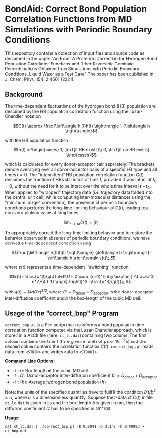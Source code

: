# BondAid: Correct Bond Population Correlation Functions from MD Simulations with Periodic Boundary Conditions

This repository contains a collection of input files and source code as described in the paper "An Exact A Posteriori Correction for Hydrogen Bond Population Correlation Functions and Other Reversible Geminate Recombinations Obtained from Simulations with Periodic Boundary Conditions. Liquid Water as a Test Case" The paper has been published in [J. Chem. Phys. 154, 214501 (2021)](https://www.doi.org/10.1063/5.0053445).

## Background

The time-dependent fluctuations of the hydrogen bond (HB) population are 
described by the HB population correlation function using
the Luzar-Chandler notation
```math
C(t) \approx  \frac{\left\langle h(0)h(t) \right\rangle }
          {\left\langle h \right\rangle}
```
with the HB population function 
```math
h(t) = 
\begin{cases}
1, \text{if HB exists}\\
0, \text{if no HB exists}
\end{cases}
```
which is calculated for every donor-acceptor pair separately. 
The brackets denote averaging over all donor-acceptor pairs 
of a specific HB  type and all times $t=0$. 
The "intermittent" HB population correlation function $C(t)$ 
describes the fraction of HBs still intact at time $t$, 
provided it was intact at $t_{0}=0$, without the need for it 
to be intact over the whole time interval  $t-t_{0}$. 
When applied to "wrapped" trajectory data (i.e. trajectory data folded into the 
central unit cell, while computing inter-molecular distances using the 
"minimum image" convention),
the presence of periodic boundary conditions perturbs the 
long-time limiting behaviour of $C(t)$, leading to 
a non-zero plateau value at long times
```math
\lim_{t\rightarrow\infty}C(t) = \langle h\rangle
```
To appropriately correct the long-time limiting behavior and to
restore the 
behavior observed 
in absence of periodic boundary conditions, we have derived a time-dependent correction
using
```math
\frac{\left\langle h(0)h(t) \right\rangle}
          {\left\langle h \right\rangle}-\left\langle h \right\rangle s(t)\;,
```
where $s(t)$ represents a time-dependent ``switching'' function
```math
s(t)=
\frac{b^3}{q(t)}
\left\{1+
2 \sum_{n=1}^\infty 
\exp\left[
-\frac{b^2 n^2}{4 D't} 
\right]
\right\}^3 -\frac{b^3}{q(t)}\;,
```
with $q(t)=(4\pi D't)^{3/2}$,
where $D'=D_\text{donor}+D_\text{acceptor}$ is the
donor-acceptor inter-diffusion coefficient and $b$ the box-length of the
cubic MD cell. 

## Usage of the "correct_bnp" Program

`correct_bnp.pl` is a Perl script that transforms a bond population time correlation function computed 
via the Luzar-Chandler approach, which is stored in a ASCII file (here: `ct_lc.dat`) containing two colums: The first column
contains the time $t$ (here given in units of ps or $10^{-12}\mbox{s}$) and the second colum contains the
correlation function $C(t)$. `correct_bnp.pl` reads data from `<STDIN>` and writes data to `<STDOUT>`.

**Command Line Options:**
-   `-b` : $b$: Box length of the cubic MD cell
-   `-D` : $D'$: Donor-acceptor inter-diffusion coefficient $D'=D_\text{donor}+D_\text{acceptor}$
-   `-h` : $\langle h\rangle$: Average hydrogen bond population $\langle h\rangle$ 

Note: the units of the specified quantities have to fullfill the condition
$D't/b^2=u$, where $u$ is a dimensionless quantity. Suppose the $t$-data of $C(t)$ in
file `ct_lc.dat`
is given in ps and the box-length $b$ is given in nm, then the diffusion coefficient $D'$ has to be specified in $\text{nm}^2/\text{ps}$. 

**Usage:**

`cat ct_lc.dat | ./correct_bnp.pl -D 0.0041 -b 3.142 -h 0.00093 > ct_bnp.dat`

